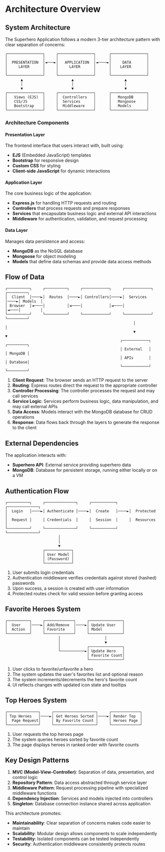 # Architecture Overview

## System Architecture

The Superhero Application follows a modern 3-tier architecture pattern with clear separation of concerns:

```
┌────────────────┐     ┌────────────────┐      ┌────────────────┐
│                │     │                │      │                │
│  PRESENTATION  │◄───►│   APPLICATION  │◄────►│     DATA       │
│     LAYER      │     │     LAYER      │      │    LAYER       │
│                │     │                │      │                │
└────────────────┘     └────────────────┘      └────────────────┘
       ▲                      ▲                       ▲
       │                      │                       │
       ▼                      ▼                       ▼
┌────────────────┐     ┌────────────────┐      ┌────────────────┐
│   Views (EJS)  │     │  Controllers   │      │   MongoDB      │
│   CSS/JS       │     │  Services      │      │   Mongoose     │
│   Bootstrap    │     │  Middleware    │      │   Models       │
└────────────────┘     └────────────────┘      └────────────────┘
```

### Architecture Components

#### Presentation Layer
The frontend interface that users interact with, built using:
- **EJS** (Embedded JavaScript) templates 
- **Bootstrap** for responsive design
- **Custom CSS** for styling
- **Client-side JavaScript** for dynamic interactions

#### Application Layer
The core business logic of the application:
- **Express.js** for handling HTTP requests and routing
- **Controllers** that process requests and prepare responses
- **Services** that encapsulate business logic and external API interactions
- **Middleware** for authentication, validation, and request processing

#### Data Layer
Manages data persistence and access:
- **MongoDB** as the NoSQL database
- **Mongoose** for object modeling
- **Models** that define data schemas and provide data access methods

## Flow of Data

```
┌──────────┐     ┌──────────┐     ┌────────────┐     ┌────────────┐     ┌─────────┐
│  Client  │────►│  Routes  │────►│ Controllers│────►│  Services  │────►│ Models  │
│ Browser  │◄────│          │◄────│            │◄────│            │◄────│         │
└──────────┘     └──────────┘     └────────────┘     └────────────┘     └─────────┘
                                                          │                  │
                                                          ▼                  ▼
                                                    ┌────────────┐     ┌─────────┐
                                                    │ External   │     │ MongoDB │
                                                    │ APIs       │     │ Database│
                                                    └────────────┘     └─────────┘
```

1. **Client Request**: The browser sends an HTTP request to the server
2. **Routing**: Express routes direct the request to the appropriate controller
3. **Controller Processing**: The controller processes the request and may call services
4. **Service Logic**: Services perform business logic, data manipulation, and may call external APIs
5. **Data Access**: Models interact with the MongoDB database for CRUD operations
6. **Response**: Data flows back through the layers to generate the response to the client

## External Dependencies

The application interacts with:
- **Superhero API**: External service providing superhero data
- **MongoDB**: Database for persistent storage, running either locally or on a VM

## Authentication Flow

```
┌──────────┐     ┌──────────────┐     ┌───────────┐     ┌──────────────┐
│  Login   │────►│ Authenticate │────►│  Create   │────►│  Protected   │
│  Request │     │ Credentials  │     │  Session  │     │  Resources   │
└──────────┘     └──────────────┘     └───────────┘     └──────────────┘
                        │
                        │
                        ▼
                 ┌────────────┐
                 │ User Model │
                 │ (Password) │
                 └────────────┘
```

1. User submits login credentials
2. Authentication middleware verifies credentials against stored (hashed) passwords
3. Upon success, a session is created with user information
4. Protected routes check for valid session before granting access

## Favorite Heroes System

```
┌──────────┐     ┌─────────────┐     ┌───────────────┐
│  User    │────►│ Add/Remove  │────►│ Update User   │
│  Action  │     │ Favorite    │     │ Model         │
└──────────┘     └─────────────┘     └───────────────┘
                        │                    │
                        │                    ▼
                        │            ┌───────────────┐
                        └───────────►│ Update Hero   │
                                     │ Favorite Count│
                                     └───────────────┘
```

1. User clicks to favorite/unfavorite a hero
2. The system updates the user's favorites list and optional reason
3. The system increments/decrements the hero's favorite count
4. UI reflects changes with updated icon state and tooltips

## Top Heroes System

```
┌──────────────┐     ┌───────────────────┐     ┌─────────────┐
│ Top Heroes   │────►│ Get Heroes Sorted │────►│ Render Top  │
│  Page Request│     │ By Favorite Count │     │ Heroes Page │
└──────────────┘     └───────────────────┘     └─────────────┘
```

1. User requests the top heroes page
2. The system queries heroes sorted by favorite count
3. The page displays heroes in ranked order with favorite counts

## Key Design Patterns

1. **MVC (Model-View-Controller)**: Separation of data, presentation, and control logic
2. **Repository Pattern**: Data access abstracted through service layer
3. **Middleware Pattern**: Request processing pipeline with specialized middleware functions
4. **Dependency Injection**: Services and models injected into controllers
5. **Singleton**: Database connection instance shared across application

This architecture promotes:
- **Maintainability**: Clear separation of concerns makes code easier to maintain
- **Scalability**: Modular design allows components to scale independently
- **Testability**: Isolated components can be tested independently
- **Security**: Authentication middleware consistently protects routes
